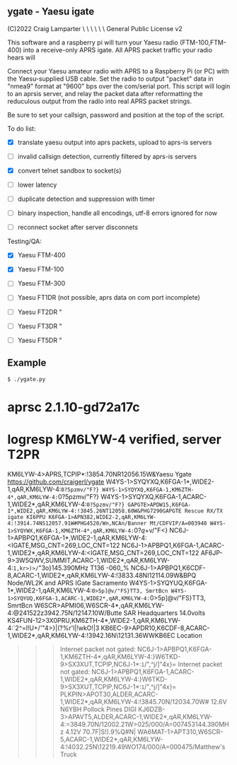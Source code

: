 
## ygate - Yaesu igate

(C)2022 Craig Lamparter         \ \ \ \ \ \          General Public License v2

This software and a raspberry pi will turn your Yaesu radio (FTM-100,FTM-400)
into a receive-only APRS igate.  All APRS packet traffic your radio hears will

Connect your Yaesu amateur radio with APRS to a Raspberry Pi (or PC) with
the Yaesu-supplied USB cable. Set the radio to output "packet" data in "nmea9"
format at "9600" bps over the com/serial port. This script will login to an
aprsis server, and relay the packet data after reformatting the reduculous
output from the radio into real APRS packet strings.

Be sure to set your callsign, password and position at the top of the script.

To do list:
- [x] translate yaesu output into aprs packets, upload to aprs-is servers
- [ ] invalid callsign detection, currently filtered by aprs-is servers
- [X] convert telnet sandbox to socket(s)
- [ ] lower latency  
- [ ] duplicate detection and suppression with timer
- [ ] binary inspection, handle all encodings, utf-8 errors ignored for now
- [ ] reconnect socket after server disconnets 


Testing/QA:
- [x] Yaesu FTM-400
- [x] Yaesu FTM-100
- [ ] Yaesu FTM-300
- [ ] Yaesu FT1DR  (not possible, aprs data on com port incomplete)
- [ ] Yaesu FT2DR   "
- [ ] Yaesu FT3DR   "
- [ ] Yaesu FT5DR   "


## Example


    $ ./ygate.py  

  # aprsc 2.1.10-gd72a17c
  # logresp KM6LYW-4 verified, server T2PR
  KM6LYW-4>APRS,TCPIP*:!3854.70NR12056.15W&Yaesu Ygate https://github.com/craigerl/ygate
  W4YS-1>SYQYXQ,K6FGA-1*,WIDE2-1,qAR,KM6LYW-4:`0?5pzmv/"F?}
W4YS-1>SYQYXQ,K6FGA-1,KM6ZTH-4*,qAR,KM6LYW-4:`0?5pzmv/"F?}
W4YS-1>SYQYXQ,K6FGA-1,ACARC-1,WIDE2*,qAR,KM6LYW-4:`0?5pzmv/"F?}
GAPGTE>APDW15,K6FGA-1*,WIDE2,qAR,KM6LYW-4:!3845.26NT12058.60W&PHG7290GAPGTE Rescue RX/TX igate KI6PPU
K6FGA-1>APN382,WIDE2-2,qAR,KM6LYW-4:!3914.74NS12057.91W#PHG4520/Wn,NCAn/Banner Mt/CDFVIP/A=003940
W4YS-1>SYQYWX,K6FGA-1,KM6ZTH-4*,qAR,KM6LYW-4:`0?$q+$v/"F<}
NC6J-1>APBPQ1,K6FGA-1*,WIDE2-1,qAR,KM6LYW-4:<IGATE,MSG_CNT=269,LOC_CNT=122
NC6J-1>APBPQ1,K6FGA-1,ACARC-1,WIDE2*,qAR,KM6LYW-4:<IGATE,MSG_CNT=269,LOC_CNT=122
AF6JP-9>3W5QWV,SUMMIT,ACARC-1,WIDE2*,qAR,KM6LYW-4:`1,kr>)>/`"3o}145.390MHz T136 -060_%
NC6J-1>APBPQ1,K6CDF-8,ACARC-1,WIDE2*,qAR,KM6LYW-4:!3833.48NI12114.09W&BPQ Node/WL2K and APRS IGate Sacramento
W4YS-1>SYQYUQ,K6FGA-1*,WIDE2-1,qAR,KM6LYW-4:`0>5p]@v/"FS}TT3, SmrtBcn
W4YS-1>SYQYUQ,K6FGA-1,ACARC-1,WIDE2*,qAR,KM6LYW-4:`0>5p]@v/"FS}TT3, SmrtBcn
W6SCR>APMI06,W6SCR-4*,qAR,KM6LYW-4:@241522z3942.75N/12147.10W/Butte SAR Headquarters 14.0volts
KS4FUN-12>3X0PRU,KM6ZTH-4*,WIDE2-1,qAR,KM6LYW-4:`2^=l!U+/'"4>}|(?%r'l|!wkO!|3
KB6EC-9>APDR10,K6CDF-8,ACARC-1,WIDE2*,qAR,KM6LYW-4:!3942.16N\12131.36WWKB6EC Location
>>> Internet packet not gated:  NC6J-1>APBPQ1,K6FGA-1,KM6ZTH-4*,qAR,KM6LYW-4:}W6TKD-9>SX3XUT,TCPIP,NC6J-1*:`1`/",^j/]"4x}=
>>> Internet packet not gated:  NC6J-1>APBPQ1,K6FGA-1,ACARC-1,WIDE2*,qAR,KM6LYW-4:}W6TKD-9>SX3XUT,TCPIP,NC6J-1*:`1`/",^j/]"4x}=
PLKPIN>APOT30,ALDER,ACARC-1,WIDE2*,qAR,KM6LYW-4:!3845.70N/12034.70W# 12.6V N6YBH Pollock Pines DIGI
KJ6DZB-3>APAVT5,ALDER,ACARC-1,WIDE2*,qAR,KM6LYW-4:=3849.70N/12002.21W>025/000/A=007453144.390MHz 4.12V  70.7F|S!).9%Q#N|
WA6MAT-1>APT310,W6SCR-5,ACARC-1,WIDE2*,qAR,KM6LYW-4:!4032.25N\12219.49WO174/000/A=000475/Matthew's Truck

